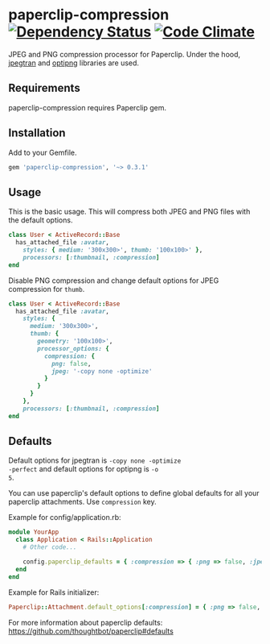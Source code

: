 # paperclip-compression [![Dependency Status](https://gemnasium.com/emrekutlu/paperclip-compression.png)](https://gemnasium.com/emrekutlu/paperclip-compression) [![Code Climate](https://codeclimate.com/github/emrekutlu/paperclip-compression.png)](https://codeclimate.com/github/emrekutlu/paperclip-compression)

JPEG and PNG compression processor for Paperclip. Under the hood, [jpegtran](http://jpegclub.org) and [optipng](http://optipng.sourceforge.net/) libraries are used.

## Requirements

paperclip-compression requires Paperclip gem.

## Installation

Add to your Gemfile.

````ruby
gem 'paperclip-compression', '~> 0.3.1'
````

## Usage
This is the basic usage. This will compress both JPEG and PNG files with the default options.

````ruby
class User < ActiveRecord::Base
  has_attached_file :avatar,
    styles: { medium: '300x300>', thumb: '100x100>' },
    processors: [:thumbnail, :compression]
end
````

Disable PNG compression and change default options for JPEG compression for <code>thumb</code>.

````ruby
class User < ActiveRecord::Base
  has_attached_file :avatar,
    styles: {
      medium: '300x300>',
      thumb: {
        geometry: '100x100>',
        processor_options: {
          compression: {
            png: false,
            jpeg: '-copy none -optimize'
          }
        }
      }
    },
    processors: [:thumbnail, :compression]
end
````

## Defaults
Default options for jpegtran is <code>-copy none -optimize -perfect</code> and default options for optipng is <code>-o 5</code>.

You can use paperclip's default options to define global defaults for all your paperclip attachments. Use <code>compression</code> key.

Example for config/application.rb:

````ruby
module YourApp
  class Application < Rails::Application
    # Other code...

    config.paperclip_defaults = { :compression => { :png => false, :jpeg => '-optimize' } }
  end
end
````

Example for Rails initializer:

````ruby
Paperclip::Attachment.default_options[:compression] = { :png => false, :jpeg => '-optimize' }
````

For more information about paperclip defaults: https://github.com/thoughtbot/paperclip#defaults
